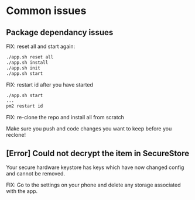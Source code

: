 # Common issues

## Package dependancy issues

FIX: reset all and start again:

```bash
./app.sh reset all
./app.sh install
./app.sh init
./app.sh start
```

FIX: restart id after you have started

```bash
./app.sh start
...
pm2 restart id
```

FIX: re-clone the repo and install all from scratch

Make sure you push and code changes you want to keep before you reclone!

## [Error] Could not decrypt the item in SecureStore

Your secure hardware keystore has keys which have now changed config and cannot be removed.

FIX: Go to the settings on your phone and delete any storage associated with the app.

